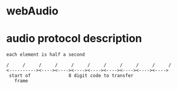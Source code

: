 # webAudio

# audio protocol description

    each element is half a second

    /     /     /     /     /     /     /     /     /     /     /
    <----------><----><----><----><----><----><----><----><---->
     start of              8 digit code to transfer
       frame